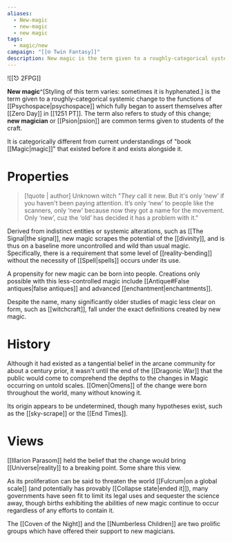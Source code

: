 ```yaml
---
aliases:
  - New-magic
  - new-magic
  - new magic
tags:
  - magic/new
campaign: "[[⍟ Twin Fantasy]]"
description: New magic is the term given to a roughly-categorical systemic change to the functions of psychospace which fully began to assert themselves after Zero Day in 1251 PT.
---
```

![[⎋ 2FPG]]


**New magic**^[Styling of this term varies: sometimes it is hyphenated.] is the term given to a roughly-categorical systemic change to the functions of [[Psychospace|psychospace]] which fully began to assert themselves after [[Zero Day]] in [[1251 PT]]. The term also refers to study of this change; **new magician** or [[Psion|psion]] are common terms given to students of the craft.

It is categorically different from current understandings of "book [[Magic|magic]]" that existed before it and exists alongside it. 

# Properties
>[!quote | author] Unknown witch
>"*They* call it new. But it's only ‘new’ if you haven't been paying attention. It’s only ‘new’ to people like the scanners, only ‘new’ because now they got a name for the movement. Only ‘new’, cuz the ‘old’ has decided it has a problem with it."

Derived from indistinct entities or systemic alterations, such as [[The Signal|the signal]], new magic scrapes the potential of the [[divinity]], and is thus on a baseline more uncontrolled and wild than usual magic. Specifically, there is a requirement that some level of [[reality-bending]] without the necessity of [[Spell|spells]] occurs under its use. 

A propensity for new magic can be born into people. Creations only possible with this less-controlled magic include [[Antique#False antiques|false antiques]] and advanced [[enchantment|enchantments]].

Despite the name, many significantly older studies of magic less clear on form, such as [[witchcraft]], fall under the exact definitions created by new magic. 
# History

Although it had existed as a tangential belief in the arcane community for about a century prior, it wasn't until the end of the [[Dragonic War]] that the public would come to comprehend the depths to the changes in Magic occurring on untold scales. [[Omen|Omens]] of the change were born throughout the world, many without knowing it.

Its origin appears to be undetermined, though many hypotheses exist, such as the [[sky-scrape]] or the [[End Times]].

# Views
[[Illarion Parasom]] held the belief that the change would bring [[Universe|reality]] to a breaking point. Some share this view.

As its proliferation can be said to threaten the world [[Fulcrum|on a global scale]] (and potentially has provably [[Collapse state|ended it]]), many governments have seen fit to limit its legal uses and sequester the science away, though births exhibiting the abilities of new magic continue to occur regardless of any efforts to contain it.

The [[Coven of the Night]] and the [[Numberless Children]] are two prolific groups which have offered their support to new magicians.